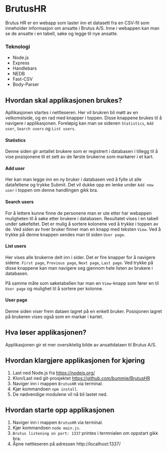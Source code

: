  BrutusHR
===

Brutus HR er en webapp som laster inn et datasett fra en CSV-fil som inneholder informasjon om ansatte i Brutus A/S. Inne i webappen kan man se de ansatte i en tabell, søke og legge til nye ansatte. 

### Teknologi
+ Node.js
+ Express
+ Handlebars
+ NEDB
+ Fast-CSV
+ Body-Parser

Hvordan skal applikasjonen brukes?
---
Apllikasjonen startes i nettleseren. Her vil brukren bli møtt av en velkomstside, og en rad med knapper i toppen. Disse knappene brukes til å navigere i applikasjonen. Foreløpig kan man se sidenen `Statistics`, `Add user`, `Search users` og `List users`.

#### Statistics
Denne siden gir antallet brukere som er registrert i databasen i tillegg til å vise posisjonene til et sett av de første brukerne som markører i et kart.

#### Add user
Her kan man legge inn en ny bruker i databasen ved å fylle ut alle datafeltene og trykke Submit. Det vil dukke opp en lenke under `Add new user` i toppen om denne handlingen gikk bra. 

#### Search users
For å lettere kunne finne de personene man er ute etter har webappen muligheten til å søke etter brukere i databasen. Resultatet vises i en tabell under søkefeltet. Det er mulig å sortere kolonene ved å trykke i toppen av de. Ved siden av hver bruker finner man en knapp med teksten `View`. Ved å trykke på denne knappen sendes man til siden `User page`.

#### List users
Her vises alle brukerne delt inn i sider. Det er fire knapper for å navigere sidene. `First page`, `Previous page`, `Next page`, `Last page`. Ved trykke på disse knappene kan man navigere seg gjennom hele listen av brukere i databasen. 

På samme måte som søketabellen har man en `View`-knapp som fører en til `User page` og mulighet til å sortere per kolonne.  

#### User page
Denne siden viser frem dataen lagret på en enkelt bruker. Posisjonen lagret på brukeren vises også som en markør i kartet. 

Hva løser applikasjonen?
---
Applikasjonen gir et mer oversiktelig bilde av ansattdataen til Brutus A/S. 

Hvordan klargjøre applikasjonen for kjøring
---
1. Last ned Node.js fra https://nodejs.org/
2. Klon/Last ned git-prosjektet https://github.com/bummie/BrutusHR
3. Naviger inn i mappen `BrutusHR` via terminal.
4. Kjør kommandoen `npm install`.
5. De nødvendige modulene vil nå bli lastet ned.

Hvordan starte opp applikasjonen
---
1. Naviger inn i mappen `BrutusHR` via terminal.
2. Kjør kommandoen `node main.js`.
3. `Brutus listening on port: 1337` printes i termnialen om oppstart gikk bra.
4. Åpne nettleseren på adressen http://localhost:1337/